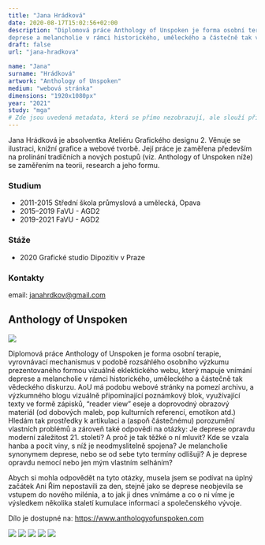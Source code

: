```yaml
---
title: "Jana Hrádková"
date: 2020-08-17T15:02:56+02:00
description: "Diplomová práce Anthology of Unspoken je forma osobní terapie, vyrovnávací mechanismus v podobě rozsáhlého osobního výzkumu prezentovaného formou vizuálně eklektického webu, který mapuje vnímání
deprese a melancholie v rámci historického, uměleckého a částečně tak vědeckého diskurzu."
draft: false
url: "jana-hradkova"

name: "Jana"
surname: "Hrádková"
artwork: "Anthology of Unspoken"
medium: "webová stránka"
dimensions: "1920x1080px"
year: "2021"
study: "mga"
# Zde jsou uvedená metadata, která se přímo nezobrazují, ale slouží při generování webu - tagů pro Facebook a Twitter, atd.
---
```


Jana Hrádková je absolventka Ateliéru Grafického designu 2. Věnuje se ilustraci, knižní grafice a webové tvorbě. Její práce je zaměřena především na prolínání tradičních a nových postupů (viz. Anthology of Unspoken níže) se zaměřením na teorii, research a jeho formu. 

### Studium
* 2011-2015 Střední škola průmyslová a umělecká, Opava
* 2015–2019 FaVU - AGD2
* 2019-2021 FaVU - AGD2

### Stáže
* 2020 Grafické studio Dipozitiv v Praze

### Kontakty

email: janahrdkov@gmail.com    

## Anthology of Unspoken

![](/2021/hradkova/1.jpg)

Diplomová práce Anthology of Unspoken je forma osobní terapie, vyrovnávací mechanismus v podobě rozsáhlého osobního výzkumu prezentovaného formou vizuálně eklektického webu, který mapuje vnímání
deprese a melancholie v rámci historického, uměleckého a částečně tak vědeckého diskurzu.
AoU má podobu webové stránky na pomezí archivu, a výzkumného blogu vizuálně připomínající poznámkový blok, využívající texty ve formě zápisků, “reader view” eseje a doprovodný obrazový
materiál (od dobových maleb, pop kulturních referencí, emotikon atd.)
Hledám tak prostředky k artikulaci a (aspoň částečnému) porozumění vlastních problémů a zároveň také odpovědi na otázky: Je deprese opravdu moderní záležitost 21. století?
A proč je tak těžké o ní mluvit?
Kde se vzala hanba a pocit viny, s níž je neodmyslitelně spojena?
Je melancholie synonymem deprese, nebo se od sebe tyto termíny
odlišují?
A je deprese opravdu nemocí nebo jen mým vlastním selháním?

Abych si mohla odpovědět na tyto otázky, musela jsem se podívat na úplný začátek
Ani Řím nepostavili za den, stejně jako se deprese neobjevila se vstupem do nového milénia, a to jak ji dnes vnímáme a co o ni víme je výsledkem několika staletí kumulace informací a společenského vývoje.

Dílo je dostupné na: https://www.anthologyofunspoken.com

![](/2021/hradkova/2.jpg)
![](/2021/hradkova/3.jpg)
![](/2021/hradkova/4.jpg)
![](/2021/hradkova/5.jpg)
![](/2021/hradkova/6.jpg)

